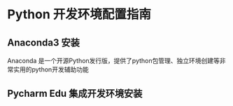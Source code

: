 # Python 开发环境配置指南

## Anaconda3 安装

Anaconda 是一个开源Python发行版，提供了python包管理、独立环境创建等非常实用的python开发辅助功能



## Pycharm Edu 集成开发环境安装

